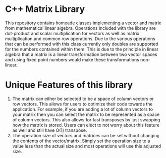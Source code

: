 # C++ Matrix Library

This repository contains homeade classes implementing a vector and matrix from mathematical linear algebra.  Operations included with the library are dot-product and scalar multiplication for vectors as well as matrix multiplication and common row operations.
Due to the various operations that can be performed with this class currently only doubles are supported for the numbers contained within them.  This is due to the principle in linear algebra that a matrix is a linear transformation between two vector spaces and using fixed point numbers would make these transformations non-linear.

# Unique Features of this library
1. The matrix can either be selected to be a space of column vectors or row vectors.  This allows for users to optimize their code towards the application.  For example, if you are adding a lot of column vectors to your matrix then you can select the matrix to be represented as a space of column vectors.  This also allows for fast transposes by just swapping how the matrix is stored.  Users can elect to not worry about this feature as well and still have O(1) transpose.
1. The operation size of vectors and matrices can be set without changing the contents of the vector/matrix.  Simply set the operation size to a value less than the actual size and most operations will use this adjusted size.
